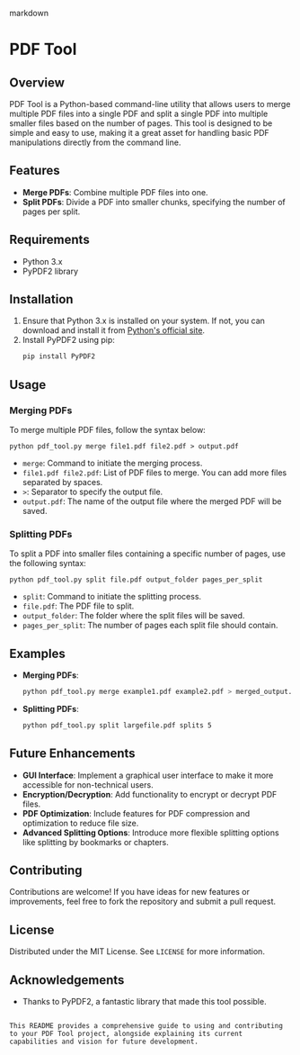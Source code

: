 markdown
# PDF Tool

## Overview
PDF Tool is a Python-based command-line utility that allows users to merge multiple PDF files into a single PDF and split a single PDF into multiple smaller files based on the number of pages. This tool is designed to be simple and easy to use, making it a great asset for handling basic PDF manipulations directly from the command line.

## Features
- **Merge PDFs**: Combine multiple PDF files into one.
- **Split PDFs**: Divide a PDF into smaller chunks, specifying the number of pages per split.

## Requirements
- Python 3.x
- PyPDF2 library

## Installation
1. Ensure that Python 3.x is installed on your system. If not, you can download and install it from [Python's official site](https://www.python.org/downloads/).
2. Install PyPDF2 using pip:
   ```bash
   pip install PyPDF2
   ```

## Usage

### Merging PDFs
To merge multiple PDF files, follow the syntax below:
```
python pdf_tool.py merge file1.pdf file2.pdf > output.pdf
```
- `merge`: Command to initiate the merging process.
- `file1.pdf file2.pdf`: List of PDF files to merge. You can add more files separated by spaces.
- `>`: Separator to specify the output file.
- `output.pdf`: The name of the output file where the merged PDF will be saved.

### Splitting PDFs
To split a PDF into smaller files containing a specific number of pages, use the following syntax:
```
python pdf_tool.py split file.pdf output_folder pages_per_split
```
- `split`: Command to initiate the splitting process.
- `file.pdf`: The PDF file to split.
- `output_folder`: The folder where the split files will be saved.
- `pages_per_split`: The number of pages each split file should contain.

## Examples
- **Merging PDFs**:
  ```bash
  python pdf_tool.py merge example1.pdf example2.pdf > merged_output.pdf
  ```
- **Splitting PDFs**:
  ```bash
  python pdf_tool.py split largefile.pdf splits 5
  ```

## Future Enhancements
- **GUI Interface**: Implement a graphical user interface to make it more accessible for non-technical users.
- **Encryption/Decryption**: Add functionality to encrypt or decrypt PDF files.
- **PDF Optimization**: Include features for PDF compression and optimization to reduce file size.
- **Advanced Splitting Options**: Introduce more flexible splitting options like splitting by bookmarks or chapters.

## Contributing
Contributions are welcome! If you have ideas for new features or improvements, feel free to fork the repository and submit a pull request.

## License
Distributed under the MIT License. See `LICENSE` for more information.

## Acknowledgements
- Thanks to PyPDF2, a fantastic library that made this tool possible.

```

This README provides a comprehensive guide to using and contributing to your PDF Tool project, alongside explaining its current capabilities and vision for future development.
